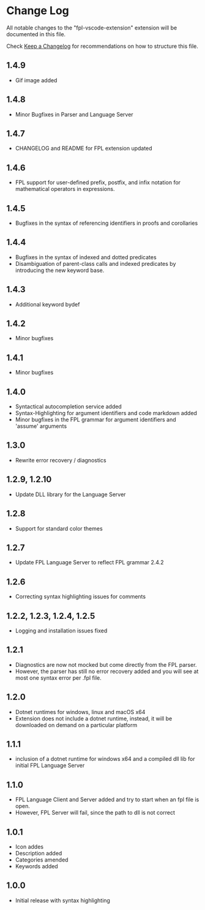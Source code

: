 # Change Log

All notable changes to the "fpl-vscode-extension" extension will be documented in this file.

Check [Keep a Changelog](http://keepachangelog.com/) for recommendations on how to structure this file.

## 1.4.9
* Gif image added

## 1.4.8
* Minor Bugfixes in Parser and Language Server 

## 1.4.7
* CHANGELOG and README for FPL extension updated

## 1.4.6
* FPL support for user-defined prefix, postfix, and infix notation for mathematical operators in expressions.

## 1.4.5
* Bugfixes in the syntax of referencing identifiers in proofs and corollaries

## 1.4.4
* Bugfixes in the syntax of indexed and dotted predicates
* Disambiguation of parent-class calls and indexed predicates by introducing the new keyword base.

## 1.4.3
* Additional keyword bydef

## 1.4.2
* Minor bugfixes

## 1.4.1
* Minor bugfixes

## 1.4.0
* Syntactical autocompletion service added
* Syntax-Highlighting for argument identifiers and code markdown added
* Minor bugfixes in the FPL grammar for argument identifiers and 'assume' arguments  

## 1.3.0
* Rewrite error recovery / diagnostics


## 1.2.9, 1.2.10
* Update DLL library for the Language Server 

## 1.2.8
- Support for standard color themes

## 1.2.7
- Update FPL Language Server to reflect FPL grammar 2.4.2

## 1.2.6
- Correcting syntax highlighting issues for comments

## 1.2.2, 1.2.3, 1.2.4, 1.2.5
- Logging and installation issues fixed

## 1.2.1
- Diagnostics are now not mocked but come directly from the FPL parser.
- However, the parser has still no error recovery added and you will see at most one syntax error per .fpl file.

## 1.2.0
- Dotnet runtimes for windows, linux and macOS x64 
- Extension does not include a dotnet runtime, instead, it will be downloaded on demand on a particular platform

## 1.1.1
- inclusion of a dotnet runtime for windows x64 and a compiled dll lib for initial FPL Language Server 

## 1.1.0

- FPL Language Client and Server added and try to start when an fpl file is open. 
- However, FPL Server will fail, since the path to dll is not correct

## 1.0.1

- Icon addes
- Description added
- Categories amended
- Keywords added
## 1.0.0

- Initial release with syntax highlighting